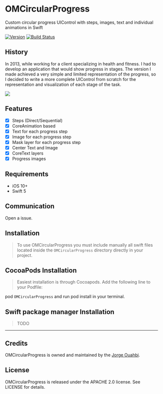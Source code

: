 # OMCircularProgress

Custom circular progress UIControl with steps, images, text and individual animations in Swift

[![Version](https://img.shields.io/cocoapods/v/OMCircularProgress.svg?style=flat)](http://cocoadocs.org/docsets/OMCircularProgress)
[![Build Status](https://travis-ci.org/jaouahbi/OMCircularProgress.svg?branch=master)](https://travis-ci.org/jaouahbi/OMCircularProgress)



## History

In 2013, while working for a client specializing in health and fitness.
I had to develop an application that would show progress in stages.
The version I made achieved a very simple and limited representation of the progress, so I decided to write a more complete UIControl from scratch for the representation and visualization of each stage of the task.

![](https://github.com/jaouahbi/OMCircularProgress/blob/master/gif/gif.gif)

## Features

- [x] Steps (Direct/Sequential)
- [x] CoreAnimation based
- [x] Text for each progress step
- [x] Image for each progress step
- [x] Mask layer for each progress step
- [x] Center Text and Image
- [x] CoreText layers
- [x] Progress images

## Requirements

- iOS 10+
- Swift 5

## Communication

Open a issue.

## Installation

> To use OMCircularProgress you must include manually all swift files located inside the `OMCircularProgress` directory directly in your project.

## CocoaPods Installation

> Easiest installation is through Cocoapods. Add the following line to your Podfile:

pod `OMCircularProgress`
and run pod install in your terminal.

## Swift package manager Installation

> TODO

* * *

## Credits

OMCircularProgress is owned and maintained by the [Jorge Ouahbi](https://github.com/jaouahbi).

## License

OMCircularProgress is released under the APACHE 2.0 license. See LICENSE for details.

